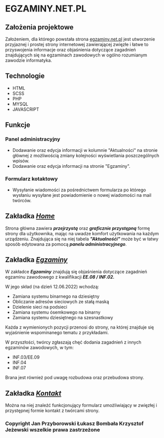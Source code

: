 # EGZAMINY.NET.PL

## Założenia projektowe

Założeniem, dla którego powstała strona [egzaminy.net.pl](https://egzaminy.net.pl//) jest utworzenie przyjaznej i prostej strony internetowej zawierającej zwięzłe i łatwe to przyswojenia informacje oraz objaśnienia dotyczące zagadnień znajdujących się na egzaminach zawodowych w ogólno rozumianym zawodzie informatyka.

## Technologie

- HTML
- SCSS
- PHP
- MYSQL
- JAVASCRIPT

## Funkcje
### Panel administracyjny

- Dodawanie oraz edycja informacji w kolumnie "Aktualności" na stronie głównej z możliwością zmiany kolejności wyświetlania poszczególnych wpisów.
- Dodawanie oraz edycja informacji na stronie "Egzaminy".

### Formularz kotaktowy

 - Wysyłanie wiadomości za pośrednictwem formularza po którego wysłaniu wysyłane jest powiadomienie o nowej wiadomości na mail twórców.

## **Zakładka _[Home]( https://egzaminy.net.pl/#)_**

Strona główna zawiera ***przejrzystą*** oraz ***graficznie przystępną*** formę strony dla użytkownika, mając na uwadze komfort użytkowania na każdym urządzeniu. Znajdująca się na niej tabela ***"Aktualnośći"*** może być w łatwy sposób edytowana za pomocą ***panelu administracyjnego***.

## **Zakładka _[Egzaminy]( https://egzaminy.net.pl/egzaminy/)_**

W zakładce ***Egzaminy*** znajdują się objaśnienia dotyczące zagadnień egzaminu zawodowego z kwalifikacji ***EE.08 / INF.02.*** 

W jego skład (na dzień 12.06.2022) wchodzą:
- Zamiana systemu binarnego na dziesiętny
- Obliczanie adresów sieciowych ze stałą maską
- Dzielenie sieci na podsieci
- Zamiana systemu ósemkowego na binarny
- Zamiana systemu dziesiętnego na szesnastkowy

Każda z wymienionych pozycji przenosi do strony, na której znajduje się wyjaśnienie wspominanego tematu z przykładami.

W przyszłości, twórcy zgłaszają chęć dodania zagadnień z innych egzaminów zawodowych, w tym:

- INF.03/EE.09
- INF.04
- INF.07

Brana jest również pod uwagę rozbudowa oraz przebudowa strony.

## **Zakładka _[Kontakt]( https://egzaminy.net.pl/kontakt/)_**

Można na niej znaleźć funkcjonujący formularz umożliwiający w zwięzłej i przystępnej formie kontakt z twórcami strony.



### **Copyright Jan Przyborowski Łukasz Bombała Krzysztof Jeżewski wszelkie prawa zastrzeżone**
